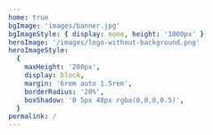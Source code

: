 ```yaml
---
home: true
bgImage: 'images/banner.jpg'
bgImageStyle: { display: none, height: '1000px' }
heroImage: '/images/logo-without-background.png'
heroImageStyle:
  {
    maxHeight: '200px',
    display: block,
    margin: '6rem auto 1.5rem',
    borderRadius: '20%',
    boxShadow: '0 5px 48px rgba(0,0,0,0.5)',
  }
permalink: /
---
```


<script>
export default {
  mounted() {
  document.querySelector(
    'div.info-wrapper > div.personal-info-wrapper > div > div:nth-child(1) > h6'
  ).innerText = 'articles';
  document.querySelector(
    'div.info-wrapper > div.personal-info-wrapper > div > div:nth-child(2) > h6'
  ).innerText = 'tags';
  document.querySelector('h4:nth-child(2)').innerText = 'categories';
  document.querySelector('h4:nth-child(5)').innerText = 'tags';
  }

}
</script>
